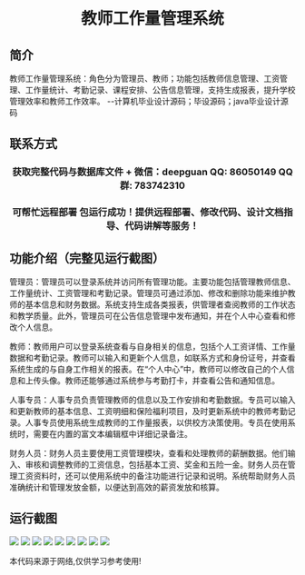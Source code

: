 <p><h1 align="center">教师工作量管理系统</h1></p>

## 简介
教师工作量管理系统：角色分为管理员、教师；功能包括教师信息管理、工资管理、工作量统计、考勤记录、课程安排、公告信息管理，支持生成报表，提升学校管理效率和教师工作效率。    --计算机毕业设计源码；毕设源码；java毕业设计源码


## 联系方式
<p><h3 align="center">获取完整代码与数据库文件 + 微信：deepguan QQ: 86050149 QQ群: 783742310</h3></p>
<p><h3 align="center">可帮忙远程部署 包运行成功！提供远程部署、修改代码、设计文档指导、代码讲解等服务！</h3></p>

## 功能介绍（完整见运行截图）
管理员：管理员可以登录系统并访问所有管理功能。主要功能包括管理教师信息、工作量统计、工资管理和考勤记录。管理员可通过添加、修改和删除功能来维护教师的基本信息和财务数据。系统支持生成各类报表，供管理者查阅教师的工作状态和教学质量。此外，管理员可在公告信息管理中发布通知，并在个人中心查看和修改个人信息。

教师：教师用户可以登录系统查看与自身相关的信息，包括个人工资详情、工作量数据和考勤记录。教师可以输入和更新个人信息，如联系方式和身份证号，并查看系统生成的与自身工作相关的报表。在“个人中心”中，教师可以修改自己的个人信息和上传头像。教师还能够通过系统参与考勤打卡，并查看公告和通知信息。

人事专员：人事专员负责管理教师的信息以及工作安排和考勤数据。专员可以输入和更新教师的基本信息、工资明细和保险福利项目，及时更新系统中的教师考勤记录。人事专员使用系统生成教师的工作量报表，以供校方决策使用。专员在使用系统时，需要在内置的富文本编辑框中详细记录备注。

财务人员：财务人员主要使用工资管理模块，查看和处理教师的薪酬数据。他们输入、审核和调整教师的工资信息，包括基本工资、奖金和五险一金。财务人员在管理工资资料时，还可以使用系统中的备注功能进行记录和说明。系统帮助财务人员准确统计和管理发放金额，以便达到高效的薪资发放和核算。


## 运行截图
![](https://bs-1329754181.cos.ap-shanghai.myqcloud.com/spring/TeacherWorkloadManagementSystem1/img/001.jpg)
![](https://bs-1329754181.cos.ap-shanghai.myqcloud.com/spring/TeacherWorkloadManagementSystem1/img/002.jpg)
![](https://bs-1329754181.cos.ap-shanghai.myqcloud.com/spring/TeacherWorkloadManagementSystem1/img/003.jpg)
![](https://bs-1329754181.cos.ap-shanghai.myqcloud.com/spring/TeacherWorkloadManagementSystem1/img/004.jpg)
![](https://bs-1329754181.cos.ap-shanghai.myqcloud.com/spring/TeacherWorkloadManagementSystem1/img/005.jpg)
![](https://bs-1329754181.cos.ap-shanghai.myqcloud.com/spring/TeacherWorkloadManagementSystem1/img/006.jpg)
![](https://bs-1329754181.cos.ap-shanghai.myqcloud.com/spring/TeacherWorkloadManagementSystem1/img/007.jpg)
![](https://bs-1329754181.cos.ap-shanghai.myqcloud.com/spring/TeacherWorkloadManagementSystem1/img/008.jpg)
![](https://bs-1329754181.cos.ap-shanghai.myqcloud.com/spring/TeacherWorkloadManagementSystem1/img/009.jpg)

<p>本代码来源于网络,仅供学习参考使用!</p>
